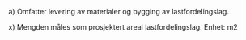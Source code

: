 a) Omfatter levering av materialer og bygging av lastfordelingslag.

x) Mengden måles som prosjektert areal lastfordelingslag. Enhet: m2

